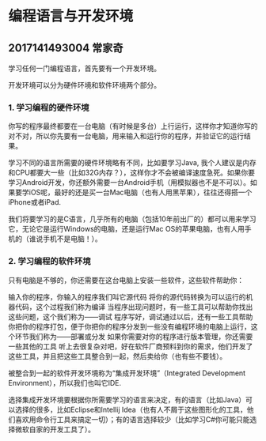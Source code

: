 # 编程语言与开发环境
## 2017141493004 常家奇

学习任何一门编程语言，首先要有一个开发环境。

开发环境可以分为硬件环境和软件环境两个部分。

### 1. 学习编程的硬件环境

你写的程序最终都要在一台电脑（有时候是多台）上行运行，这样你才知道你写的对不对，所以你先要有一台电脑，用来输入和运行你的程序，并验证它的运行结果。

学习不同的语言所需要的硬件环境略有不同，比如要学习Java, 我个人建议是内存和CPU都要大一些（比如32G内存？），这样你才不会被编译速度急死。如果你要学习Android开发，你还额外需要一台Android手机（用模拟器也不是不可以）。如果要学iOS呢，最好的还是买一台Mac电脑（也有人用黑苹果），往往还得搭一个iPhone或者iPad.

我们将要学习的是C语言，几乎所有的电脑（包括10年前出厂的）都可以用来学习它，无论它是运行Windows的电脑，还是运行Mac OS的苹果电脑，也有人用手机的（谁说手机不是电脑！）。

### 2. 学习编程的软件环境

只有电脑是不够的，你还需要在这台电脑上安装一些软件，这些软件帮助你：

输入你的程序，你输入的程序我们叫它源代码
将你的源代码转换为可以运行的机器代码，这个过程我们称为编译
当程序出现问题时，有一些工具可以帮助你找出这些问题，这个我们称为——调试
程序写好，调试通过以后，还有一些工具帮助你把你的程序打包，便于你把你的程序分发到一些没有编程环境的电脑上运行，这个环节我们称为——部署或分发
如果你需要对你的程序进行版本管理，你还需要一些其他的工具
听上去很复杂对吧，好在软件厂商预料到你的需求，他们开发了这些工具，并且把这些工具整合到一起，然后卖给你（也有些不要钱）。

被整合到一起的软件开发环境称为“集成开发环境”（Integrated Development Environment），所以我们也叫它IDE.

选择集成开发环境要根据你所需要学习的语言来决定，有的语言（比如Java）可以选择的很多，比如Eclipse和Intellij Idea（也有人不屑于这些图形化的工具，他们喜欢用命令行工具来搞定一切）；有的语言选择较少（比如学习C#你可能只能选择微软自家的开发工具了）。



